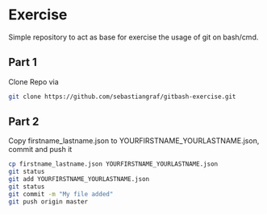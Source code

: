 # Exercise

Simple repository to act as base for exercise the usage of git on bash/cmd.

## Part 1

Clone Repo via

```bash
git clone https://github.com/sebastiangraf/gitbash-exercise.git
```

## Part 2

Copy firstname_lastname.json to YOURFIRSTNAME_YOURLASTNAME.json, commit and push it

```bash
cp firstname_lastname.json YOURFIRSTNAME_YOURLASTNAME.json
git status
git add YOURFIRSTNAME_YOURLASTNAME.json
git status
git commit -m "My file added"
git push origin master
```
